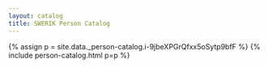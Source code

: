 ```yaml
---
layout: catalog
title: SWERIK Person Catalog
---
```

{% assign p = site.data._person-catalog.i-9jbeXPGrQfxx5oSytp9bfF %}
{% include person-catalog.html p=p %}

